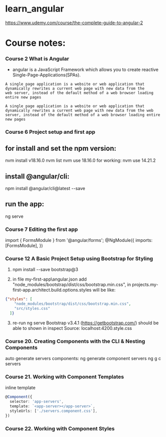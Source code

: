 # learn_angular
https://www.udemy.com/course/the-complete-guide-to-angular-2

# Course notes:
### Course 2 What is Angular
* angular is a JavaScript Framework which allows you to create reactive Single-Page-Applications(SPAs).
``` text
A single page application is a website or web application that dynamically rewrites a current web page with new data from the
web server, instead of the default method of a web browser loading entire new pages
```
``` text
A single page application is a website or web application that dynamically rewrites a current web page with new data from the web server, instead of the default method of a web browser loading entire new pages
```
### Course 6 Project setup and first app
## for install and set the npm version:
nvm install v18.16.0
nvm list
nvm use 18.16.0
for working:
nvm use 14.21.2
## install @angular/cli:
npm install @angular/cli@latest --save
## run the app:
ng serve

### Course 7 Editing the first app
import { FormsModule } from '@angular/forms';
@NgModule({
  imports: [FormsModule],
})

### Course 12 A Basic Project Setup using Bootstrap for Styling

1. npm install --save bootstrap@3

2. in file my-first-app\angular.json
add
"node_modules/bootstrap/dist/css/bootstrap.min.css",
in projects.my-first-app.architect.build.options.styles
will be like:
``` json
{"styles": [
    "node_modules/bootstrap/dist/css/bootstrap.min.css",
    "src/styles.css"
  ]}
```
3. re-run ng serve
Bootstrap v3.4.1 (https://getbootstrap.com/)
should be able to shown in inspect Source: localhost:4200.style.css

### Course 20. Creating Components with the CLI & Nesting Components
auto generate servers components:
ng generate component servers
ng g c servers

### Course 21. Working with Component Templates
inline template
``` ts
@Component({
  selector: 'app-servers',
  template: `<app-server></app-server>`,
  styleUrls: ['./servers.component.css'],
})
```
### Course 22. Working with Component Styles